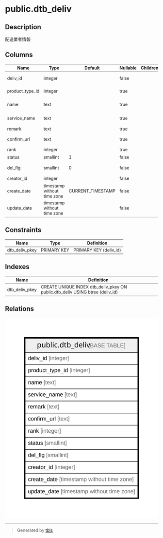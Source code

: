 # public.dtb_deliv

## Description

配送業者情報

## Columns

| Name | Type | Default | Nullable | Children | Parents | Comment |
| ---- | ---- | ------- | -------- | -------- | ------- | ------- |
| deliv_id | integer |  | false |  |  | 配送業者ID |
| product_type_id | integer |  | true |  |  | 商品種別ID |
| name | text |  | true |  |  | 配送業者名 |
| service_name | text |  | true |  |  | 配送サービス名 |
| remark | text |  | true |  |  | 説明 |
| confirm_url | text |  | true |  |  | 伝票確認URL |
| rank | integer |  | true |  |  | 表示順 |
| status | smallint | 1 | false |  |  | 状態 |
| del_flg | smallint | 0 | false |  |  | 削除フラグ |
| creator_id | integer |  | false |  |  | 作成者ID |
| create_date | timestamp without time zone | CURRENT_TIMESTAMP | false |  |  | 作成日時 |
| update_date | timestamp without time zone |  | false |  |  | 更新日時 |

## Constraints

| Name | Type | Definition |
| ---- | ---- | ---------- |
| dtb_deliv_pkey | PRIMARY KEY | PRIMARY KEY (deliv_id) |

## Indexes

| Name | Definition |
| ---- | ---------- |
| dtb_deliv_pkey | CREATE UNIQUE INDEX dtb_deliv_pkey ON public.dtb_deliv USING btree (deliv_id) |

## Relations

![er](public.dtb_deliv.svg)

---

> Generated by [tbls](https://github.com/k1LoW/tbls)
